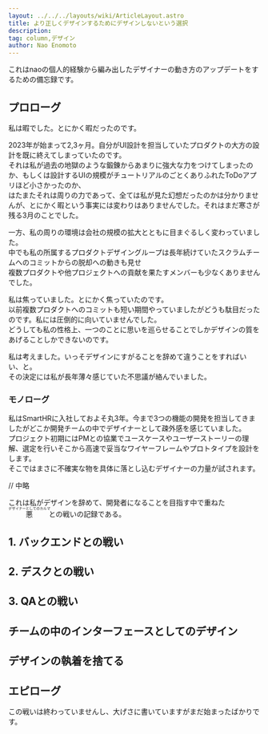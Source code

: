 ```yaml
---
layout: ../../../layouts/wiki/ArticleLayout.astro
title: より正しくデザインするためにデザインしないという選択
description:
tag: column,デザイン
author: Nao Enomoto
---
```


これはnaoの個人的経験から編み出したデザイナーの動き方のアップデートをするための備忘録です。

## プロローグ

私は暇でした。とにかく暇だったのです。

2023年が始まって2,3ヶ月。自分がUI設計を担当していたプロダクトの大方の設計を既に終えてしまっていたのです。  
それは私が過去の地獄のような鍛錬からあまりに強大な力をつけてしまったのか、もしくは設計するUIの規模がチュートリアルのごとくありふれたToDoアプリほど小さかったのか、  
はたまたそれは周りの力であって、全ては私が見た幻想だったのかは分かりませんが、とにかく暇という事実には変わりはありませんでした。それはまだ寒さが残る3月のことでした。

一方、私の周りの環境は会社の規模の拡大とともに目まぐるしく変わっていました。  
中でも私の所属するプロダクトデザイングループは長年続けていたスクラムチームへのコミットからの脱却への動きも見せ  
複数プロダクトや他プロジェクトへの貢献を果たすメンバーも少なくありませんでした。

私は焦っていました。とにかく焦っていたのです。  
以前複数プロダクトへのコミットも短い期間やっていましたがどうも駄目だったのです。私には圧倒的に向いていませんでした。  
どうしても私の性格上、一つのことに思いを巡らせることでしかデザインの質をあげることしかできないのです。

私は考えました。いっそデザインにすがることを辞めて違うことをすればいい、と。  
その決定には私が長年薄々感じていた不思議が絡んでいました。

### モノローグ

私はSmartHRに入社しておよそ丸3年。今まで3つの機能の開発を担当してきましたがどこか開発チームの中でデザイナーとして疎外感を感じていました。  
プロジェクト初期にはPMとの協業でユースケースやユーザーストーリーの理解、選定を行いそこから高速で妥当なワイヤーフレームやプロトタイプを設計をします。  
そこではまさに不確実な物を具体に落とし込むデザイナーの力量が試されます。

// 中略  

これは私がデザインを辞めて、開発者になることを目指す中で重ねた<ruby>悪<rp>（</rp><rt>デザイナーとしてのカルマ</rt><rp>）</rp></ruby>との戦いの記録である。

## 1. バックエンドとの戦い

## 2. デスクとの戦い

## 3. QAとの戦い

## チームの中のインターフェースとしてのデザイン

## デザインの執着を捨てる

## エピローグ
この戦いは終わっていませんし、大げさに書いていますがまだ始まったばかりです。